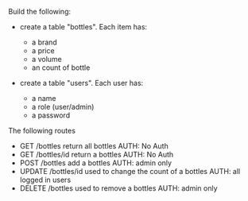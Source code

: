 Build the following:

* create a table "bottles". Each item has:
    * a brand
    * a price
    * a volume
    * an count of bottle

* create a table "users". Each user has:
    * a name
    * a role (user/admin)
    * a password

The following routes
* GET /bottles return all bottles AUTH: No Auth
* GET /bottles/id return a bottles AUTH: No Auth
* POST /bottles add a bottles AUTH: admin only
* UPDATE /bottles/id used to change the count of a bottles AUTH: all logged in users
* DELETE /bottles used to remove a bottles AUTH: admin only